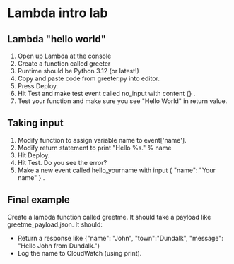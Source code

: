# Lambda intro lab

## Lambda "hello world"

1. Open up Lambda at the console
2. Create a function called greeter
3. Runtime should be Python 3.12 (or latest!)
4. Copy and paste code from greeter.py into editor.
5. Press Deploy.
6. Hit Test and make test event called no_input with content {} .
7. Test your function and make sure you see "Hello World" in return value.


## Taking input

1. Modify function to assign variable name to event['name'].
2. Modify return statement to print "Hello %s." % name 
3. Hit Deploy.
4. Hit Test.  Do you see the error?
5. Make a new event called hello_yourname with input { "name": "Your name" } .


## Final example

Create a lambda function called greetme. 
It should take a payload like greetme_payload.json.
It should:
- Return a response like {"name": "John", "town":"Dundalk", "message": "Hello John from Dundalk."}
- Log the name to CloudWatch (using print).

